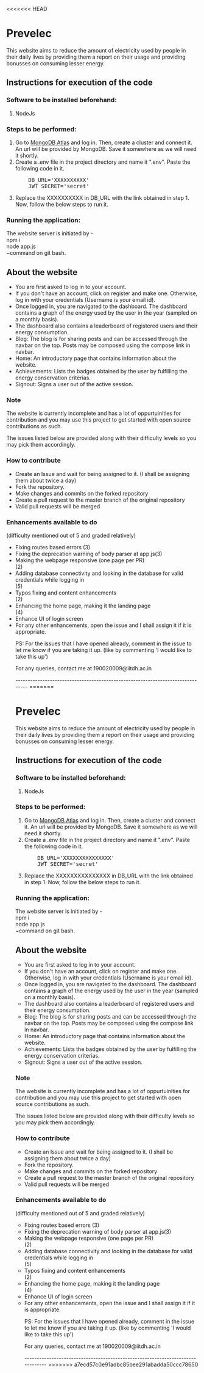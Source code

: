 <<<<<<< HEAD
<h1>Prevelec</h1>
This website aims to reduce the amount of electricity used by people in their daily lives 
by providing them a report on their usage and providing bonusses on consuming lesser energy.

<h2> Instructions for execution of the code </h2>

<h3>Software to be installed beforehand: </h3>
<ol><li> NodeJs </li></ol>

<h3>Steps to be performed: </h3>
<ol>
    <li> Go to <a href="https://account.mongodb.com/account/login?signedOut=true">MongoDB Atlas</a> and log in. Then, create a cluster and connect it. An url will be provided by MongoDB. Save it somewhere as we will need it shortly.</li>
    <li>Create a .env file in the project directory and name it ".env". Paste the following code in it.<pre>
    DB_URL='XXXXXXXXXX'
    JWT_SECRET='secret'
</pre></li>
    <li>Replace the XXXXXXXXXX in DB_URL with the link obtained in step 1. Now, follow the below steps to run it.</li>
</ol>


<h3>Running the application: </h3>
The website server is initiated by - <br>
npm i<br>
node app.js<br>
~command on git bash.<br>
<h2>About the website</h2>
<ul>
<li>You are first asked to log in to your account.
</li>
<li>
If you don't have an account, click on register and make one. Otherwise, log in with your credentials (Username is your email id).
</li>
<li>
Once logged in, you are navigated to the dashboard. The dashboard contains a graph of the energy used by the user in the year (sampled on a monthly basis).
</li>
<li>
The dashboard also contains a leaderboard of registered users and their energy consumption. 
</li>
<li>
Blog: The blog is for sharing posts and can be accessed through the navbar on the top. Posts may be composed using the compose link in navbar.
</li>
<li>
Home: An introductory page that contains information about the website.
</li>
<li>
Achievements: Lists the badges obtained by the user by fulfilling the energy conservation criterias.
</li>
<li>
Signout: Signs a user out of the active session.
</li>
</ul>

<h3>Note</h3>
<p> The website is currently incomplete and has a lot of oppurtuinities for contribution and you may use this project to get started with open source contributions as such.</p>
<p> The issues listed below are provided along with their difficulty levels so you may pick them accordingly.</p>

<h3> How to contribute </h3>
<ul>
<li> Create an Issue and wait for being assigned to it. (I shall be assigning them about twice a day) </li>
<li> Fork the repository. </li>
<li> Make changes and commits on the forked repository </li>
<li> Create a pull request to the master branch of the original repository </li>
<li> Valid pull requests will be merged</li>
</ul>

<h3> Enhancements available to do </h3> (difficulty mentioned out of 5 and graded relatively)
<ul>
<li> Fixing routes based errors (3) </li>
<li> Fixing the deprecation warning of body parser at app.js(3)</li>
<li> Making the webpage responsive (one page per PR)</li>(2)
<li> Adding database connectivity and looking in the database for valid credentials while logging in </li> (5)
<li> Typos fixing and content enhancements </li> (2)
<li> Enhancing the home page, making it the landing page </li> (4)
    <li> Enhance UI of login screen</li>
    <li> For any other enhancements, open the issue and I shall assign it if it is appropriate.</li>

<p> PS: For the issues that I have opened already, comment in the issue to let me know if you are taking it up. (like by commenting 'I would like to take this up')</p>
<p> For any queries, contact me at 190020009@iitdh.ac.in </p>
-------------------------------------------------------------------------------
=======
<h1>Prevelec</h1>
This website aims to reduce the amount of electricity used by people in their daily lives 
by providing them a report on their usage and providing bonusses on consuming lesser energy.

<h2> Instructions for execution of the code </h2>

<h3>Software to be installed beforehand: </h3>
<ol><li> NodeJs </li></ol>

<h3>Steps to be performed: </h3>
<ol>
    <li> Go to <a href="https://account.mongodb.com/account/login?signedOut=true">MongoDB Atlas</a> and log in. Then, create a cluster and connect it. An url will be provided by MongoDB. Save it somewhere as we will need it shortly.</li>
    <li>Create a .env file in the project directory and name it ".env". Paste the following code in it.<pre>
    DB_URL='XXXXXXXXXXXXXXX'
    JWT_SECRET='secret'
</pre></li>
    <li>Replace the XXXXXXXXXXXXXXX in DB_URL with the link obtained in step 1. Now, follow the below steps to run it.</li>
</ol>


<h3>Running the application: </h3>
The website server is initiated by - <br>
npm i<br>
node app.js<br>
~command on git bash.<br>
<h2>About the website</h2>
<ul>
<li>You are first asked to log in to your account.
</li>
<li>
If you don't have an account, click on register and make one. Otherwise, log in with your credentials (Username is your email id).
</li>
<li>
Once logged in, you are navigated to the dashboard. The dashboard contains a graph of the energy used by the user in the year (sampled on a monthly basis).
</li>
<li>
The dashboard also contains a leaderboard of registered users and their energy consumption. 
</li>
<li>
Blog: The blog is for sharing posts and can be accessed through the navbar on the top. Posts may be composed using the compose link in navbar.
</li>
<li>
Home: An introductory page that contains information about the website.
</li>
<li>
Achievements: Lists the badges obtained by the user by fulfilling the energy conservation criterias.
</li>
<li>
Signout: Signs a user out of the active session.
</li>
</ul>

<h3>Note</h3>
<p> The website is currently incomplete and has a lot of oppurtuinities for contribution and you may use this project to get started with open source contributions as such.</p>
<p> The issues listed below are provided along with their difficulty levels so you may pick them accordingly.</p>

<h3> How to contribute </h3>
<ul>
<li> Create an Issue and wait for being assigned to it. (I shall be assigning them about twice a day) </li>
<li> Fork the repository. </li>
<li> Make changes and commits on the forked repository </li>
<li> Create a pull request to the master branch of the original repository </li>
<li> Valid pull requests will be merged</li>
</ul>

<h3> Enhancements available to do </h3> (difficulty mentioned out of 5 and graded relatively)
<ul>
<li> Fixing routes based errors (3) </li>
<li> Fixing the deprecation warning of body parser at app.js(3)</li>
<li> Making the webpage responsive (one page per PR)</li>(2)
<li> Adding database connectivity and looking in the database for valid credentials while logging in </li> (5)
<li> Typos fixing and content enhancements </li> (2)
<li> Enhancing the home page, making it the landing page </li> (4)
    <li> Enhance UI of login screen</li>
    <li> For any other enhancements, open the issue and I shall assign it if it is appropriate.</li>

<p> PS: For the issues that I have opened already, comment in the issue to let me know if you are taking it up. (like by commenting 'I would like to take this up')</p>
<p> For any queries, contact me at 190020009@iitdh.ac.in </p>
-------------------------------------------------------------------------------
>>>>>>> a7ecd57c0e91adbc85bee291abadda50ccc78650

